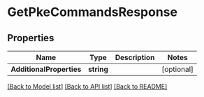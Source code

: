 # GetPkeCommandsResponse

## Properties

Name | Type | Description | Notes
------------ | ------------- | ------------- | -------------
**AdditionalProperties** | **string** |  | [optional] 

[[Back to Model list]](../README.md#documentation-for-models) [[Back to API list]](../README.md#documentation-for-api-endpoints) [[Back to README]](../README.md)


